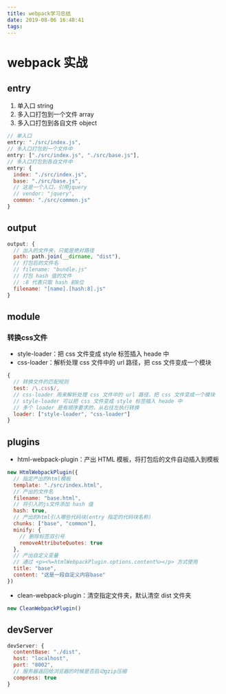 ```yaml
---
title: webpack学习总结
date: 2019-08-06 16:48:41
tags:
---
```


# webpack 实战

## entry

1. 单入口 string
2. 多入口打包到一个文件 array
3. 多入口打包到各自文件 object

``` js
// 单入口
entry: "./src/index.js",
// 多入口打包到一个文件中
entry: ["./src/index.js", "./src/base.js"],
// 多入口打包到各自文件中
entry: {
  index: "./src/index.js",
  base: "./src/base.js",
  // 这是一个入口，引用jquery
  // vendor: "jquery",
  common: "./src/common.js"
}
```

## output

``` js
output: {
  // 出入的文件夹，只能是绝对路径
  path: path.join(__dirname, "dist"),
  // 打包后的文件名
  // filename: "bundle.js"
  // 打包 hash 值的文件
  // :8 代表只取 hash 前8位
  filename: "[name].[hash:8].js"
}
```

## module

### 转换css文件

* style-loader：把 css 文件变成 style 标签插入 heade 中
* css-loader：解析处理 css 文件中的 url 路径，把 css 文件变成一个模块

``` js
{
  // 转换文件的匹配规则
  test: /\.css$/,
  // css-loader 用来解析处理 css 文件中的 url 路径，把 css 文件变成一个模块
  // style-loader 可以把 css 文件变成 style 标签插入 heade 中
  // 多个 loader 是有顺序要求的，从右往左执行转换
  loader: ["style-loader", "css-loader"]
}
```

## plugins

* html-webpack-plugin：产出 HTML 模板，将打包后的文件自动插入到模板

``` js
new HtmlWebpackPlugin({
  // 指定产出的html模板
  template: "./src/index.html",
  // 产出的文件名
  filename: "base.html",
  // 将引入的js文件添加 hash 值
  hash: true,
  // 产出的html引入哪些代码块(entry 指定的代码块名称)
  chunks: ["base", "common"],
  minify: {
    // 删除标签双引号
    removeAttributeQuotes: true
  },
  // 产出自定义变量
  // 通过 <p><%=htmlWebpackPlugin.options.content%></p> 方式使用
  title: "base",
  content: "这是一段自定义内容base"
})
```

* clean-webpack-plugin：清空指定文件夹，默认清空 dist 文件夹

``` js
new CleanWebpackPlugin()
```

## devServer

``` js
devServer: {
  contentBase: "./dist",
  host: "localhost",
  port: "8002",
  // 服务器返回给浏览器的时候是否启动gzip压缩
  compress: true
}
```

<!-- # webpack 优化

# webpack 源码

# webpack 手写 -->